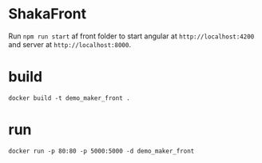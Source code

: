 # ShakaFront

Run `npm run start` af front folder to start angular at `http://localhost:4200` and server at `http://localhost:8000`.

# build

```
docker build -t demo_maker_front .
```

# run 

```
docker run -p 80:80 -p 5000:5000 -d demo_maker_front
```
